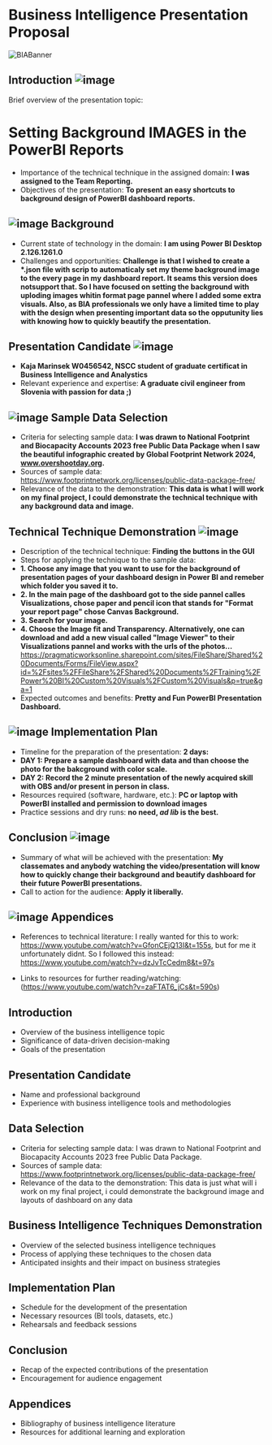 # Business Intelligence Presentation Proposal

![BIABanner](https://github.com/KajaMarinsek/Presentation-DOCS/blob/main/images/laptop-3361063_1280.jpg?raw=true)





## Introduction  ![image](https://github.com/KajaMarinsek/Presentation-DOCS/blob/main/images/ICON_cogwheel.png) 

Brief overview of the presentation topic: 
# Setting Background IMAGES in the PowerBI Reports
- Importance of the technical technique in the assigned domain: __I was assigned to the Team Reporting.__
- Objectives of the presentation: __To present an easy shortcuts to background design of PowerBI dashboard reports.__

##  ![image](https://github.com/KajaMarinsek/Presentation-DOCS/blob/main/images/ICON_cogwheel.png)  Background
- Current state of technology in the domain: __I am using Power BI Desktop 2.126.1261.0__
- Challenges and opportunities: __Challenge is that I wished to create a *.json file with scrip to automaticaly set my theme background image to the every page in my dashboard report. It seams this version does notsupport that. So I have focused on setting the background with uploding images whitin format page pannel where I added some extra visuals.
Also, as BIA professionals we only have a limited time to play with the design when presenting important data so the opputunity lies with knowing how to quickly beautify the presentation.__

## Presentation Candidate   ![image](https://github.com/KajaMarinsek/Presentation-DOCS/blob/main/images/ICON_cogwheel.png) 
- __Kaja Marinsek W0456542, NSCC student of graduate certificat in Business Intelligence and Analystics__
- Relevant experience and expertise: __A graduate civil engineer from Slovenia with passion for data ;)__

##  ![image](https://github.com/KajaMarinsek/Presentation-DOCS/blob/main/images/ICON_cogwheel.png)  Sample Data Selection
- Criteria for selecting sample data: __I was drawn to National Footprint and Biocapacity Accounts 2023 free Public Data Package when I saw the beautiful infographic created by Global Footprint Network 2024, www.overshootday.org.__
- Sources of sample data: https://www.footprintnetwork.org/licenses/public-data-package-free/
- Relevance of the data to the demonstration: __This data is what I will work on my final project, I could demonstrate the technical technique with any background data and image.__

## Technical Technique Demonstration   ![image](https://github.com/KajaMarinsek/Presentation-DOCS/blob/main/images/ICON_cogwheel.png) 
- Description of the technical technique: __Finding the buttons in the GUI__
- Steps for applying the technique to the sample data:
- __1. Choose any image that you want to use for the background of presentation pages of your dashboard design in Power BI and remeber which folder you saved it to.__
-  __2. In the main page of the dashboard got to the side pannel calles Visualizations, chose paper and pencil icon that stands for "Format your report page" chose Canvas Background.__
- __3. Search for your image.__
- __4. Choose the Image fit and Transparency.
      Alternatively, one can download and add a new visual called "Image Viewer" to their Visualizations pannel and works with the urls of the photos...__
  https://pragmaticworksonline.sharepoint.com/sites/FileShare/Shared%20Documents/Forms/FileView.aspx?id=%2Fsites%2FFileShare%2FShared%20Documents%2FTraining%2FPower%20BI%20Custom%20Visuals%2FCustom%20Visuals&p=true&ga=1
- Expected outcomes and benefits: __Pretty and Fun PowerBI Presentation Dashboard.__

##  ![image](https://github.com/KajaMarinsek/Presentation-DOCS/blob/main/images/ICON_cogwheel.png)   Implementation Plan
- Timeline for the preparation of the presentation: __2 days:__
- __DAY 1: Prepare a sample dashboard with data and than choose the photo for the bakcground with color scale.__
- __DAY 2: Record the 2 minute presentation of the newly acquired skill with OBS and/or present in person in class.__
- Resources required (software, hardware, etc.): __PC or laptop with PowerBI installed and permission to download images__
- Practice sessions and dry runs: __no need, _ad lib_ is the best.__

## Conclusion   ![image](https://github.com/KajaMarinsek/Presentation-DOCS/blob/main/images/ICON_cogwheel.png) 
- Summary of what will be achieved with the presentation: __My classemates and anybody watching the video/presentation will know how to quickly change their background and beautify dashboard for their future PowerBI presentations.__
- Call to action for the audience: __Apply it liberally.__

##   ![image](https://github.com/KajaMarinsek/Presentation-DOCS/blob/main/images/ICON_cogwheel.png)  Appendices
- References to technical literature: I really wanted for this to work: https://www.youtube.com/watch?v=GfonCEjQ13I&t=155s, but for me it unfortunately didnt. So I followed this instead: https://www.youtube.com/watch?v=dzJvTcCedm8&t=97s

- Links to resources for further reading/watching: (https://www.youtube.com/watch?v=zaFTAT6_jCs&t=590s)

## Introduction
- Overview of the business intelligence topic
- Significance of data-driven decision-making
- Goals of the presentation

## Presentation Candidate
- Name and professional background
- Experience with business intelligence tools and methodologies

## Data Selection
- Criteria for selecting sample data: I was drawn to National Footprint and Biocapacity Accounts 2023 free Public Data Package.
- Sources of sample data: https://www.footprintnetwork.org/licenses/public-data-package-free/
- Relevance of the data to the demonstration: This data is just what will i work on my final project, i could demonstrate the background image and layouts of dashboard on any data

## Business Intelligence Techniques Demonstration
- Overview of the selected business intelligence techniques
- Process of applying these techniques to the chosen data
- Anticipated insights and their impact on business strategies

## Implementation Plan
- Schedule for the development of the presentation
- Necessary resources (BI tools, datasets, etc.)
- Rehearsals and feedback sessions

## Conclusion
- Recap of the expected contributions of the presentation
- Encouragement for audience engagement

## Appendices
- Bibliography of business intelligence literature
- Resources for additional learning and exploration
